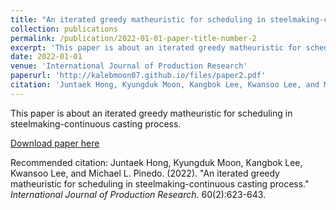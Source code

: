 ```yaml
---
title: "An iterated greedy matheuristic for scheduling in steelmaking-continuous casting process"
collection: publications
permalink: /publication/2022-01-01-paper-title-number-2
excerpt: 'This paper is about an iterated greedy matheuristic for scheduling in steelmaking-continuous casting process.'
date: 2022-01-01
venue: 'International Journal of Production Research'
paperurl: 'http://kalebmoon07.github.io/files/paper2.pdf'
citation: 'Juntaek Hong, Kyungduk Moon, Kangbok Lee, Kwansoo Lee, and Michael L. Pinedo. (2022). &quot;An iterated greedy matheuristic for scheduling in steelmaking-continuous casting process.&quot; <i>International Journal of Production Research</i>. 60(2):623-643.'
---
```

This paper is about an iterated greedy matheuristic for scheduling in steelmaking-continuous casting process.

[Download paper here](http://kalebmoon07.github.io/files/paper2.pdf)

Recommended citation: Juntaek Hong, Kyungduk Moon, Kangbok Lee, Kwansoo Lee, and Michael L. Pinedo. (2022). "An iterated greedy matheuristic for scheduling in steelmaking-continuous casting process." <i>International Journal of Production Research</i>. 60(2):623-643.
